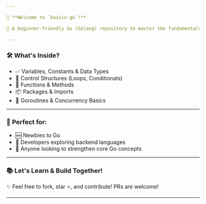 ```yaml
---

🚀 **Welcome to `basics-go`!**

🧠 A beginner-friendly Go (Golang) repository to master the fundamentals of this powerful programming language.

---
```


### 🛠️ What's Inside?

* ✅ Variables, Constants & Data Types
* 🔁 Control Structures (Loops, Conditionals)
* 🧩 Functions & Methods
* 📦 Packages & Imports
* 🧵 Goroutines & Concurrency Basics

---

### 📌 Perfect for:

* 🆕 Newbies to Go
* 💼 Developers exploring backend languages
* 🧪 Anyone looking to strengthen core Go concepts

---

### 📚 Let's Learn & Build Together!

✨ Feel free to fork, star ⭐, and contribute! PRs are welcome!

---
